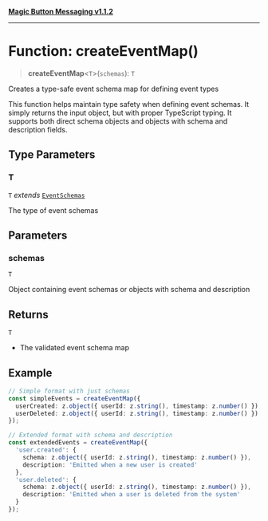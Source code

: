 [**Magic Button Messaging v1.1.2**](../README.md)

***

# Function: createEventMap()

> **createEventMap**\<`T`\>(`schemas`): `T`

Creates a type-safe event schema map for defining event types

This function helps maintain type safety when defining event schemas.
It simply returns the input object, but with proper TypeScript typing.
It supports both direct schema objects and objects with schema and description fields.

## Type Parameters

### T

`T` *extends* [`EventSchemas`](../type-aliases/EventSchemas.md)

The type of event schemas

## Parameters

### schemas

`T`

Object containing event schemas or objects with schema and description

## Returns

`T`

- The validated event schema map

## Example

```typescript
// Simple format with just schemas
const simpleEvents = createEventMap({
  userCreated: z.object({ userId: z.string(), timestamp: z.number() }),
  userDeleted: z.object({ userId: z.string(), timestamp: z.number() })
});

// Extended format with schema and description
const extendedEvents = createEventMap({
  'user.created': {
    schema: z.object({ userId: z.string(), timestamp: z.number() }),
    description: 'Emitted when a new user is created'
  },
  'user.deleted': {
    schema: z.object({ userId: z.string(), timestamp: z.number() }),
    description: 'Emitted when a user is deleted from the system'
  }
});
```
